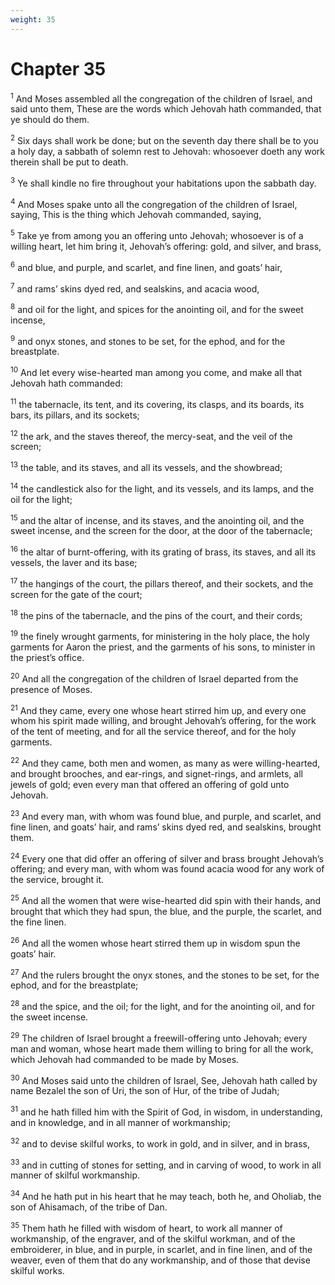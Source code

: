 ```yaml
---
weight: 35
---
```


# Chapter 35

<sup>1</sup> And Moses assembled all the congregation of the children of Israel, and said unto them, These are the words which Jehovah hath commanded, that ye should do them. 

<sup>2</sup> Six days shall work be done; but on the seventh day there shall be to you a holy day, a sabbath of solemn rest to Jehovah: whosoever doeth any work therein shall be put to death. 

<sup>3</sup> Ye shall kindle no fire throughout your habitations upon the sabbath day. 

<sup>4</sup> And Moses spake unto all the congregation of the children of Israel, saying, This is the thing which Jehovah commanded, saying, 

<sup>5</sup> Take ye from among you an offering unto Jehovah; whosoever is of a willing heart, let him bring it, Jehovah’s offering: gold, and silver, and brass, 

<sup>6</sup> and blue, and purple, and scarlet, and fine linen, and goats’ hair, 

<sup>7</sup> and rams’ skins dyed red, and sealskins, and acacia wood, 

<sup>8</sup> and oil for the light, and spices for the anointing oil, and for the sweet incense, 

<sup>9</sup> and onyx stones, and stones to be set, for the ephod, and for the breastplate. 

<sup>10</sup> And let every wise-hearted man among you come, and make all that Jehovah hath commanded: 

<sup>11</sup> the tabernacle, its tent, and its covering, its clasps, and its boards, its bars, its pillars, and its sockets; 

<sup>12</sup> the ark, and the staves thereof, the mercy-seat, and the veil of the screen; 

<sup>13</sup> the table, and its staves, and all its vessels, and the showbread; 

<sup>14</sup> the candlestick also for the light, and its vessels, and its lamps, and the oil for the light; 

<sup>15</sup> and the altar of incense, and its staves, and the anointing oil, and the sweet incense, and the screen for the door, at the door of the tabernacle; 

<sup>16</sup> the altar of burnt-offering, with its grating of brass, its staves, and all its vessels, the laver and its base; 

<sup>17</sup> the hangings of the court, the pillars thereof, and their sockets, and the screen for the gate of the court; 

<sup>18</sup> the pins of the tabernacle, and the pins of the court, and their cords; 

<sup>19</sup> the finely wrought garments, for ministering in the holy place, the holy garments for Aaron the priest, and the garments of his sons, to minister in the priest’s office. 

<sup>20</sup> And all the congregation of the children of Israel departed from the presence of Moses. 

<sup>21</sup> And they came, every one whose heart stirred him up, and every one whom his spirit made willing, and brought Jehovah’s offering, for the work of the tent of meeting, and for all the service thereof, and for the holy garments. 

<sup>22</sup> And they came, both men and women, as many as were willing-hearted, and brought brooches, and ear-rings, and signet-rings, and armlets, all jewels of gold; even every man that offered an offering of gold unto Jehovah. 

<sup>23</sup> And every man, with whom was found blue, and purple, and scarlet, and fine linen, and goats’ hair, and rams’ skins dyed red, and sealskins, brought them. 

<sup>24</sup> Every one that did offer an offering of silver and brass brought Jehovah’s offering; and every man, with whom was found acacia wood for any work of the service, brought it. 

<sup>25</sup> And all the women that were wise-hearted did spin with their hands, and brought that which they had spun, the blue, and the purple, the scarlet, and the fine linen. 

<sup>26</sup> And all the women whose heart stirred them up in wisdom spun the goats’ hair. 

<sup>27</sup> And the rulers brought the onyx stones, and the stones to be set, for the ephod, and for the breastplate; 

<sup>28</sup> and the spice, and the oil; for the light, and for the anointing oil, and for the sweet incense. 

<sup>29</sup> The children of Israel brought a freewill-offering unto Jehovah; every man and woman, whose heart made them willing to bring for all the work, which Jehovah had commanded to be made by Moses. 

<sup>30</sup> And Moses said unto the children of Israel, See, Jehovah hath called by name Bezalel the son of Uri, the son of Hur, of the tribe of Judah; 

<sup>31</sup> and he hath filled him with the Spirit of God, in wisdom, in understanding, and in knowledge, and in all manner of workmanship; 

<sup>32</sup> and to devise skilful works, to work in gold, and in silver, and in brass, 

<sup>33</sup> and in cutting of stones for setting, and in carving of wood, to work in all manner of skilful workmanship. 

<sup>34</sup> And he hath put in his heart that he may teach, both he, and Oholiab, the son of Ahisamach, of the tribe of Dan. 

<sup>35</sup> Them hath he filled with wisdom of heart, to work all manner of workmanship, of the engraver, and of the skilful workman, and of the embroiderer, in blue, and in purple, in scarlet, and in fine linen, and of the weaver, even of them that do any workmanship, and of those that devise skilful works. 



